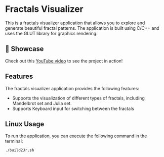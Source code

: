 # Fractals Visualizer

This is a fractals visualizer application that allows you to explore and generate beautiful fractal patterns. 
The application is built using C/C++ and uses the GLUT library for graphics rendering.

## 🎥 Showcase
Check out this [YouTube video](https://www.youtube.com/watch?v=ReKHIx8SFAU&list=PL-j3UE1st04BZqRXq6eUBHpovhKjA1kiX&index=1&ab_channel=dragosel505) to see the project in action!

## Features
The fractals visualizer application provides the following features:

- Supports the visualization of different types of fractals, including Mandelbrot set and Julia set.
- Supports Keyboard input for switching between the fractals

## Linux Usage
To run the application, you can execute the following command in the terminal:
```
./build2Jr.sh
```
